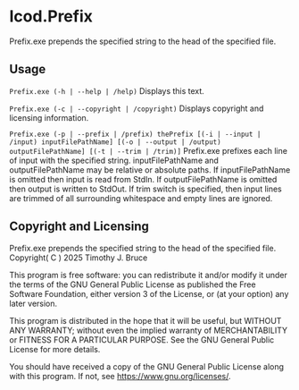 # Icod.Prefix
Prefix.exe prepends the specified string to the head of the specified file.

## Usage
`Prefix.exe (-h | --help | /help)`
Displays this text.

`Prefix.exe (-c | --copyright | /copyright)`
Displays copyright and licensing information.

`Prefix.exe (-p | --prefix | /prefix) thePrefix [(-i | --input | /input) inputFilePathName] [(-o | --output | /output) outputFilePathName] [(-t | --trim | /trim)]`
Prefix.exe prefixes each line of input with the specified string.
inputFilePathName and outputFilePathName may be relative or absolute paths.
If inputFilePathName is omitted then input is read from StdIn.
If outputFilePathName is omitted then output is written to StdOut.
If trim switch is specified, then input lines are trimmed of all surrounding whitespace and empty lines are ignored.

## Copyright and Licensing
Prefix.exe prepends the specified string to the head of the specified file.
Copyright( C ) 2025 Timothy J. Bruce

This program is free software: you can redistribute it and/or modify
it under the terms of the GNU General Public License as published 
the Free Software Foundation, either version 3 of the License, or
(at your option) any later version.

This program is distributed in the hope that it will be useful,
but WITHOUT ANY WARRANTY; without even the implied warranty of
MERCHANTABILITY or FITNESS FOR A PARTICULAR PURPOSE.  See the
GNU General Public License for more details.

You should have received a copy of the GNU General Public License
along with this program.  If not, see <https://www.gnu.org/licenses/>.

